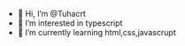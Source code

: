 - 👋 Hi, I’m @Tuhacrt
- 👀 I’m interested in typescript
- 🌱 I’m currently learning html,css,javascrupt

<!---
Tuhacrt/Tuhacrt is a ✨ special ✨ repository because its `README.md` (this file) appears on your GitHub profile.
You can click the Preview link to take a look at your changes.
--->
